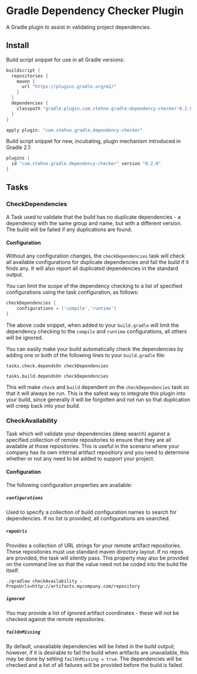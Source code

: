 # Gradle Dependency Checker Plugin

A Gradle plugin to assist in validating project dependencies.

## Install 

Build script snippet for use in all Gradle versions:

```groovy
buildscript {
  repositories {
    maven {
      url "https://plugins.gradle.org/m2/"
    }
  }
  dependencies {
    classpath "gradle.plugin.com.stehno.gradle:dependency-checker:0.2.0"
  }
}

apply plugin: "com.stehno.gradle.dependency-checker"
```

Build script snippet for new, incubating, plugin mechanism introduced in Gradle 2.1:

```groovy
plugins {
  id "com.stehno.gradle.dependency-checker" version "0.2.0"
}
```

## Tasks

### CheckDependencies

A Task used to validate that the build has no duplicate dependencies - a dependency with the same group and name, but with a different version. The build
will be failed if any duplications are found.

#### Configuration

Without any configuration changes, the `checkDependencies` task will check all available configurations for duplicate dependencies and fail the build 
if it finds any. It will also report all duplicated dependencies in the standard output.

You can limit the scope of the dependency checking to a list of specified configurations using the task configuration, as follows:

```groovy
checkDependencies {
    configurations = ['compile','runtime']
}
```

The above code snippet, when added to your `build.gradle` will limit the dependency checking to the `compile` and `runtime` configurations, all others 
will be ignored.

You can easily make your build automatically check the dependencies by adding one or both of the following lines to your `build.gradle` file:

    tasks.check.dependsOn checkDependencies
    
    tasks.build.dependsOn checkDependencies
    
This will make `check` and `build` dependent on the `checkDependencies` task so that it will always be run. This is the safest way to integrate
this plugin into your build, since generally it will be forgotten and not run so that duplication will creep back into your build.

### CheckAvailability

Task which will validate your dependencies (deep search) against a specified collection of remote repositories to ensure that they are all available
at those repositories. This is useful in the scenario where your company has its own internal artifact repositiory and you need to determine whether
or not any need to be added to support your project.

#### Configuration

The following configuration properties are available:

##### `configurations`

Used to specify a collection of build configuration names to search for dependencies. If no list is provided, all configurations are searched.

##### `repoUrls`

Provides a collection of URL strings for your remote artifact repositories. These repositories must use standard maven directory layout. If no 
repos are provided, the task will silently pass. This property may also be provided on the command line so that the value need not be coded into the 
build file itself.

    ./gradlew checkAvailability -PrepoUrls=http://artifacts.mycompany.com/repository

##### `ignored`

You may provide a list of ignored artifact coordinates - these will not be checked against the remote repositories.

##### `failOnMissing`

By default, unavailable dependencies will be listed in the build output; however, if it is desirable to fail the build when artifacts are 
unavailable, this may be done by setting `failOnMissing = true`. The dependencies will be checked and a list of all failures will be provided before
the build is failed.
